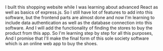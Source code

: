 I built this shopping website while I was learning about advanced React as well as basics of express.js.
So I still have lot of features to add into this software, but the frontend parts are almost done and now I'm learning to include data authentication as well as the database connection into this software.
And I will add the functionality of finding the stores to buy the product from this app. So I'm learning step by step for all this purposes, And I promise that I'll make the final form of this sole society software which is an online web app to buy the shoes.
